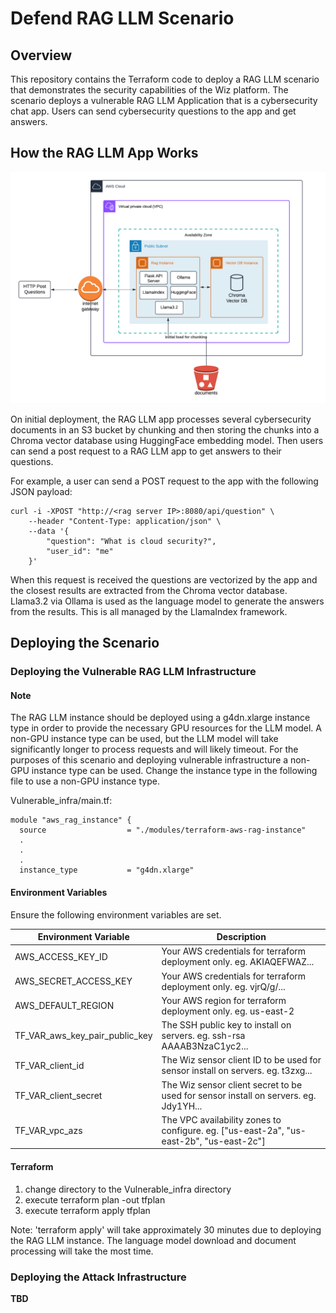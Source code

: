# Defend RAG LLM Scenario

## Overview
This repository contains the Terraform code to deploy a RAG LLM scenario that demonstrates the security capabilities of the Wiz platform.
The scenario deploys a vulnerable RAG LLM Application that is a cybersecurity chat app. Users can send cybersecurity questions to the app and get answers.

## How the RAG LLM App Works

![RAG LLM Scenario](https://raw.githubusercontent.com/jefferyfry/defend-rag-llm-scenario/refs/heads/main/images/rag-llm-app.png)

On initial deployment, the RAG LLM app processes several cybersecurity documents in an S3 bucket by chunking and then storing the chunks into a Chroma vector database using HuggingFace embedding model.
Then users can send a post request to a RAG LLM app to get answers to their questions.

For example, a user can send a POST request to the app with the following JSON payload:
```
curl -i -XPOST "http://<rag server IP>:8080/api/question" \
    --header "Content-Type: application/json" \
    --data '{
        "question": "What is cloud security?",
        "user_id": "me"
    }'
```

When this request is received the questions are vectorized by the app and the closest results are extracted from the Chroma vector database. 
Llama3.2 via Ollama is used as the language model to generate the answers from the results. This is all managed by the LlamaIndex framework.

## Deploying the Scenario

### Deploying the Vulnerable RAG LLM Infrastructure

#### Note
The RAG LLM instance should be deployed using a g4dn.xlarge instance type in order to provide the necessary GPU resources for the LLM model.
A non-GPU instance type can be used, but the LLM model will take significantly longer to process requests and will likely timeout.
For the purposes of this scenario and deploying vulnerable infrastructure a non-GPU instance type can be used. Change the instance type in the following file to use a non-GPU instance type.

Vulnerable_infra/main.tf:
```
module "aws_rag_instance" {
  source                  = "./modules/terraform-aws-rag-instance"
  .
  .
  .
  instance_type           = "g4dn.xlarge"
```

#### Environment Variables
Ensure the following environment variables are set.

| Environment Variable           | Description                                                                              |
|--------------------------------|------------------------------------------------------------------------------------------|
| AWS_ACCESS_KEY_ID              | Your AWS credentials for terraform deployment only. eg. AKIAQEFWAZ...                    |
| AWS_SECRET_ACCESS_KEY          | Your AWS credentials for terraform deployment only. eg. vjrQ/g/...                       |
| AWS_DEFAULT_REGION             | Your AWS region for terraform deployment only. eg. us-east-2                             |
| TF_VAR_aws_key_pair_public_key | The SSH public key to install on servers. eg. ssh-rsa AAAAB3NzaC1yc2...                  |
| TF_VAR_client_id               | The Wiz sensor client ID to be used for sensor install on servers. eg. t3zxg...          |
| TF_VAR_client_secret           | The Wiz sensor client secret to be used for sensor install on servers. eg. Jdy1YH...     |
| TF_VAR_vpc_azs                 | The VPC availability zones to configure. eg.  ["us-east-2a", "us-east-2b", "us-east-2c"] |

#### Terraform

1. change directory to the Vulnerable_infra directory
2. execute terraform plan -out tfplan
2. execute terraform apply tfplan

Note: 'terraform apply' will take approximately 30 minutes due to deploying the RAG LLM instance.
The language model download and document processing will take the most time.

### Deploying the Attack Infrastructure

**TBD**

